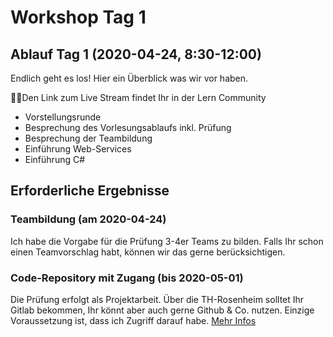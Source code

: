# Workshop Tag 1

## Ablauf Tag 1 (2020-04-24, 8:30-12:00)

Endlich geht es los! Hier ein Überblick was wir vor haben.

💁‍♀️Den Link zum Live Stream findet Ihr in der Lern Community

- Vorstellungsrunde
- Besprechung des Vorlesungsablaufs inkl. Prüfung
- Besprechung der Teambildung
- Einführung Web-Services
- Einführung C#

## Erforderliche Ergebnisse

### Teambildung (am 2020-04-24)

Ich habe die Vorgabe für die Prüfung 3-4er Teams zu bilden. Falls Ihr schon einen Teamvorschlag habt, können wir das gerne berücksichtigen.

### Code-Repository mit Zugang (bis 2020-05-01)

Die Prüfung erfolgt als Projektarbeit. Über die TH-Rosenheim solltet Ihr Gitlab bekommen, Ihr könnt aber auch gerne Github & Co. nutzen. Einzige Voraussetzung ist, dass ich Zugriff darauf habe. [Mehr Infos](../../00_prerequisites/setup_instructions.md)
